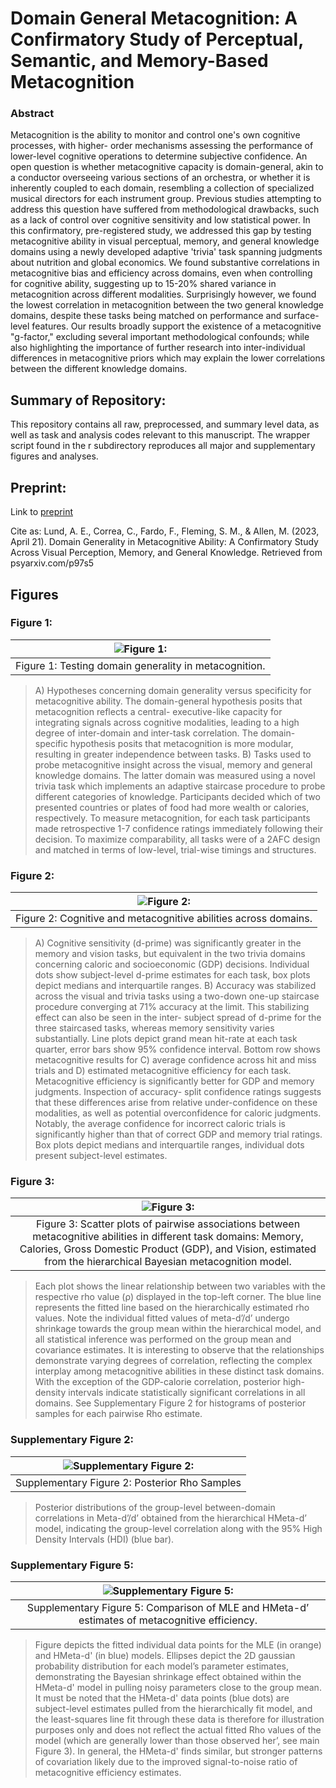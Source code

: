# Domain General Metacognition: A Confirmatory Study of Perceptual, Semantic, and Memory-Based Metacognition

### Abstract
Metacognition is the ability to monitor and control one's own cognitive processes, with higher- order mechanisms assessing the performance of lower-level cognitive operations to determine subjective confidence. An open question is whether metacognitive capacity is domain-general, akin to a conductor overseeing various sections of an orchestra, or whether it is inherently coupled to each domain, resembling a collection of specialized musical directors for each instrument group. Previous studies attempting to address this question have suffered from methodological drawbacks, such as a lack of control over cognitive sensitivity and low statistical power. In this confirmatory, pre-registered study, we addressed this gap by testing metacognitive ability in visual perceptual, memory, and general knowledge domains using a newly developed adaptive 'trivia' task spanning judgments about nutrition and global economics. We found substantive correlations in metacognitive bias and efficiency across domains, even when controlling for cognitive ability, suggesting up to 15-20% shared variance in metacognition across different modalities. Surprisingly however, we found the lowest correlation in metacognition between the two general knowledge domains, despite these tasks being matched on performance and surface-level features. Our results broadly support the existence of a metacognitive "g-factor," excluding several important methodological confounds; while also highlighting the importance of further research into inter-individual differences in metacognitive priors which may explain the lower correlations between the different knowledge domains.

## Summary of Repository:

This repository contains all raw, preprocessed, and summary level data, as well as task and analysis codes relevant to this manuscript. The wrapper script found in the r subdirectory reproduces all major and supplementary figures and analyses. 

## Preprint:

Link to [preprint](https://psyarxiv.com/p97s5)

Cite as:
Lund, A. E., Correa, C., Fardo, F., Fleming, S. M., & Allen, M. (2023, April 21). Domain Generality in Metacognitive Ability: A Confirmatory Study Across Visual Perception, Memory, and General Knowledge. Retrieved from psyarxiv.com/p97s5

## Figures


### Figure 1:
| ![Figure 1: ](figs/fig1_final.png)  |
|:--:| 
| Figure 1: Testing domain generality in metacognition. |
>A) Hypotheses concerning domain generality versus specificity for metacognitive ability. The domain-general hypothesis posits that metacognition reflects a central- executive-like capacity for integrating signals across cognitive modalities, leading to a high degree of inter-domain and inter-task correlation. The domain-specific hypothesis posits that metacognition is more modular, resulting in greater independence between tasks. B) Tasks used to probe metacognitive insight across the visual, memory and general knowledge domains. The latter domain was measured using a novel trivia task which implements an adaptive staircase procedure to probe different categories of knowledge. Participants decided which of two presented countries or plates of food had more wealth or calories, respectively. To measure metacognition, for each task participants made retrospective 1-7 confidence ratings immediately following their decision. To maximize comparability, all tasks were of a 2AFC design and matched in terms of low-level, trial-wise timings and structures.


### Figure 2:
| ![Figure 2: ](figs/Figure2.png) |
|:--:| 
| Figure 2: Cognitive and metacognitive abilities across domains. |
>A) Cognitive sensitivity (d-prime) was significantly greater in the memory and vision tasks, but equivalent in the two trivia domains concerning caloric and socioeconomic (GDP) decisions. Individual dots show subject-level d-prime estimates for each task, box plots depict medians and interquartile ranges. B) Accuracy was stabilized across the visual and trivia tasks using a two-down one-up staircase procedure converging at 71% accuracy at the limit. This stabilizing effect can also be seen in the inter- subject spread of d-prime for the three staircased tasks, whereas memory sensitivity varies substantially. Line plots depict grand mean hit-rate at each task quarter, error bars show 95% confidence interval. Bottom row shows metacognitive results for C) average confidence across hit and miss trials and D) estimated metacognitive efficiency for each task. Metacognitive efficiency is significantly better for GDP and memory judgments. Inspection of accuracy- split confidence ratings suggests that these differences arise from relative under-confidence on these modalities, as well as potential overconfidence for caloric judgments. Notably, the average confidence for incorrect caloric trials is significantly higher than that of correct GDP and memory trial ratings. Box plots depict medians and interquartile ranges, individual dots present subject-level estimates.

### Figure 3:
| ![Figure 3: ](figs/Fig3.png) |
|:--:| 
| Figure 3: Scatter plots of pairwise associations between metacognitive abilities in different task domains: Memory, Calories, Gross Domestic Product (GDP), and Vision, estimated from the hierarchical Bayesian metacognition model. |
>Each plot shows the linear relationship between two variables with the respective rho value (ρ) displayed in the top-left corner. The blue line represents the fitted line based on the hierarchically estimated rho values. Note the individual fitted values of meta-d’/d’ undergo shrinkage towards the group mean within the hierarchical model, and all statistical inference was performed on the group mean and covariance estimates. It is interesting to observe that the relationships demonstrate varying degrees of correlation, reflecting the complex interplay among metacognitive abilities in these distinct task domains. With the exception of the GDP-calorie correlation, posterior high-density intervals indicate statistically significant correlations in all domains. See Supplementary Figure 2 for histograms of posterior samples for each pairwise Rho estimate.

### Supplementary Figure 2:
| ![Supplementary Figure 2: ](figs/sup_fig2_mrho_grid.png) |
|:--:| 
| Supplementary Figure 2: Posterior Rho Samples |

>Posterior distributions of the group-level between-domain correlations in Meta-d’/d’ obtained from the hierarchical HMeta-d’ model, indicating the group-level correlation along with the 95% High Density Intervals (HDI) (blue bar). 


### Supplementary Figure 5:
| ![Supplementary Figure 5:](figs/sFig5.png) | 
|:--:| 
| Supplementary Figure 5: Comparison of MLE and HMeta-d’ estimates of metacognitive efficiency. |

>Figure depicts the fitted individual data points for the MLE (in orange) and HMeta-d' (in blue) models. Ellipses depict the 2D gaussian probability distribution for each model’s parameter estimates, demonstrating the Bayesian shrinkage effect obtained within the HMeta-d' model in pulling noisy parameters close to the group mean. It must be noted that the HMeta-d' data points (blue dots) are subject-level estimates pulled from the hierarchically fit model, and the least-squares line fit through these data is therefore for illustration purposes only and does not reflect the actual fitted Rho values of the model (which are generally lower than those observed her’, see main Figure 3). In general, the HMeta-d' finds similar, but stronger patterns of covariation likely due to the improved signal-to-noise ratio of metacognitive efficiency estimates.
